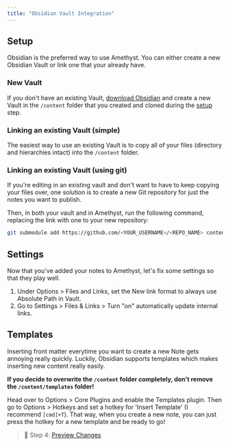 ```yaml
---
title: "Obsidian Vault Integration"
---
```


## Setup
Obsidian is the preferred way to use Amethyst. You can either create a new Obsidian Vault or link one that your already have.

### New Vault
If you don't have an existing Vault, [download Obsidian](https://obsidian.md/) and create a new Vault in the `/content` folder that you created and cloned during the [setup](setup/setup.md) step.

### Linking an existing Vault (simple)
The easiest way to use an existing Vault is to copy all of your files (directory and hierarchies intact) into the `/content` folder.

### Linking an existing Vault (using git)
If you're editing in an existing vault and don't want to have to keep copying your files over, one solution is to create a new Git repository for just the notes you want to publish.

Then, in both your vault and in Amethyst, run the following command, replacing the link with one to your new repository:
```bash
git submodule add https://github.com/<YOUR_USERNAME>/<REPO_NAME> content
```

## Settings
Now that you've added your notes to Amethyst, let's fix some settings so that they play well.

1. Under Options > Files and Links, set the New link format to always use Absolute Path in Vault.
2. Go to Settings > Files & Links > Turn "on" automatically update internal links.

## Templates
Inserting front matter everytime you want to create a new Note gets annoying really quickly. Luckily, Obsidian supports templates which makes inserting new content really easily.

**If you decide to overwrite the `/content` folder completely, don't remove the `/content/templates` folder!**

Head over to Options > Core Plugins and enable the Templates plugin. Then go to Options > Hotkeys and set a hotkey for 'Insert Template' (I recommend `[cmd]+T`). That way, when you create a new note, you can just press the hotkey for a new template and be ready to go!

> 👀 Step 4: [Preview Changes](setup/preview%20changes.md)